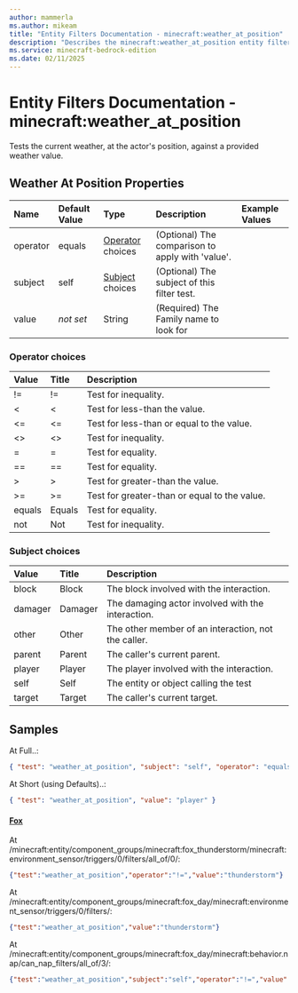 ```yaml
---
author: mammerla
ms.author: mikeam
title: "Entity Filters Documentation - minecraft:weather_at_position"
description: "Describes the minecraft:weather_at_position entity filter element"
ms.service: minecraft-bedrock-edition
ms.date: 02/11/2025 
---
```


# Entity Filters Documentation - minecraft:weather_at_position

Tests the current weather, at the actor's position, against a provided weather value.


## Weather At Position Properties

|Name       |Default Value |Type |Description |Example Values |
|:----------|:-------------|:----|:-----------|:------------- |
| operator | equals | [Operator](#operator-choices) choices | (Optional) The comparison to apply with 'value'. |  | 
| subject | self | [Subject](#subject-choices) choices | (Optional) The subject of this filter test. |  | 
| value | *not set* | String | (Required) The Family name to look for |  | 

### Operator choices

|Value       |Title |Description |
|:-----------|:-----|:-----------|
| != | != | Test for inequality.|
| < | < | Test for less-than the value.|
| <= | <= | Test for less-than or equal to the value.|
| <> | <> | Test for inequality.|
| = | = | Test for equality.|
| == | == | Test for equality.|
| > | > | Test for greater-than the value.|
| >= | >= | Test for greater-than or equal to the value.|
| equals | Equals | Test for equality.|
| not | Not | Test for inequality.|

### Subject choices

|Value       |Title |Description |
|:-----------|:-----|:-----------|
| block | Block | The block involved with the interaction.|
| damager | Damager | The damaging actor involved with the interaction.|
| other | Other | The other member of an interaction, not the caller.|
| parent | Parent | The caller's current parent.|
| player | Player | The player involved with the interaction.|
| self | Self | The entity or object calling the test|
| target | Target | The caller's current target.|

## Samples

At Full..: 

```json
{ "test": "weather_at_position", "subject": "self", "operator": "equals", "value": "player" }
```

At Short (using Defaults)..: 

```json
{ "test": "weather_at_position", "value": "player" }
```

#### [Fox](https://github.com/Mojang/bedrock-samples/tree/preview/behavior_pack/entities/fox.json)

At /minecraft:entity/component_groups/minecraft:fox_thunderstorm/minecraft:environment_sensor/triggers/0/filters/all_of/0/: 

```json
{"test":"weather_at_position","operator":"!=","value":"thunderstorm"}
```

At /minecraft:entity/component_groups/minecraft:fox_day/minecraft:environment_sensor/triggers/0/filters/: 

```json
{"test":"weather_at_position","value":"thunderstorm"}
```

At /minecraft:entity/component_groups/minecraft:fox_day/minecraft:behavior.nap/can_nap_filters/all_of/3/: 

```json
{"test":"weather_at_position","subject":"self","operator":"!=","value":"thunderstorm"}
```
